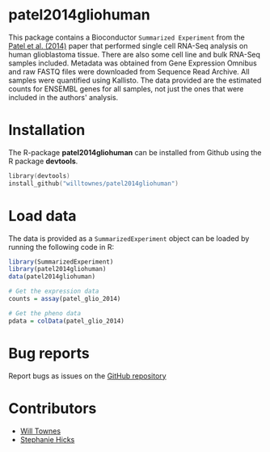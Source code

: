 # patel2014gliohuman

This package contains a Bioconductor `Summarized Experiment`
  from the [Patel et al. (2014)](https://doi.org/10.1126/science.1254257) paper that performed single cell RNA-Seq
  analysis on human glioblastoma tissue. There are also some cell line
  and bulk RNA-Seq samples included. Metadata was obtained from Gene
  Expression Omnibus and raw FASTQ files were downloaded from Sequence
  Read Archive. All samples were quantified using Kallisto. The data
  provided are the estimated counts for ENSEMBL genes for all samples,
  not just the ones that were included in the authors' analysis.

# Installation

The R-package **patel2014gliohuman** can be installed from Github using the R
package **devtools**.
```s
library(devtools)
install_github("willtownes/patel2014gliohuman")
```
# Load data

The data is provided as a `SummarizedExperiment` object can be loaded 
by running the following code in R: 

```r
library(SummarizedExperiment)
library(patel2014gliohuman)
data(patel2014gliohuman)

# Get the expression data
counts = assay(patel_glio_2014)

# Get the pheno data
pdata = colData(patel_glio_2014)
```

# Bug reports
Report bugs as issues on the [GitHub repository](https://github.com/willtownes/patel2014gliohuman)

# Contributors

* [Will Townes](https://github.com/willtownes)
* [Stephanie Hicks](https://github.com/stephaniehicks)
